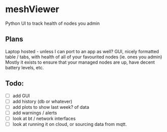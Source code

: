 # meshViewer
Python UI to track health of nodes you admin

## Plans 
Laptop hosted - unless I can port to an app as well? 
GUI, nicely formatted table / tabs, with health of all of your favourited nodes (ie. ones you admin)
Mostly it exists to ensure that your managed nodes are up, have decent battery levels, etc. 

## Todo:
- [ ] add GUI
- [ ] add history (db or whatever)
- [ ] add plots to show last week? of data
- [ ] add warnings / alerts
- [ ] look at bt / network interfaces
- [ ] look at running it on cloud, or sourcing data from mqtt. 
